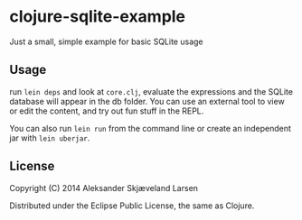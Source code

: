 # clojure-sqlite-example

Just a small, simple example for basic SQLite usage

## Usage

run `lein deps` and look at `core.clj`, evaluate the expressions and the SQLite database will appear in the db folder. You can use an external tool to view or edit the content, and try out fun stuff in the REPL.

You can also run `lein run` from the command line or create an independent jar with `lein uberjar`.

## License

Copyright (C) 2014 Aleksander Skjæveland Larsen

Distributed under the Eclipse Public License, the same as Clojure.
